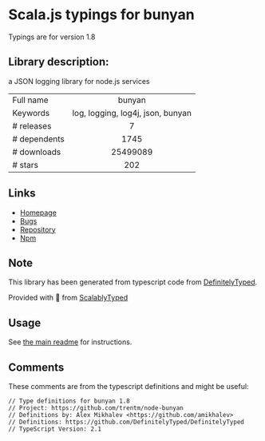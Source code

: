 
# Scala.js typings for bunyan

Typings are for version 1.8

## Library description:
a JSON logging library for node.js services

|                    |                 |
| ------------------ | :-------------: |
| Full name          | bunyan |
| Keywords           | log, logging, log4j, json, bunyan |
| # releases         | 7 |
| # dependents       | 1745 |
| # downloads        | 25499089 |
| # stars            | 202 |

## Links
- [Homepage](https://github.com/trentm/node-bunyan#readme)
- [Bugs](https://github.com/trentm/node-bunyan/issues)
- [Repository](https://github.com/trentm/node-bunyan)
- [Npm](https://www.npmjs.com/package/bunyan)
    


## Note
This library has been generated from typescript code from [DefinitelyTyped](https://definitelytyped.org).

Provided with :purple_heart: from [ScalablyTyped](https://github.com/oyvindberg/ScalablyTyped)

## Usage
See [the main readme](../../readme.md) for instructions.

## Comments

These comments are from the typescript definitions and might be useful:
```
// Type definitions for bunyan 1.8
// Project: https://github.com/trentm/node-bunyan
// Definitions by: Alex Mikhalev <https://github.com/amikhalev>
// Definitions: https://github.com/DefinitelyTyped/DefinitelyTyped
// TypeScript Version: 2.1

```

